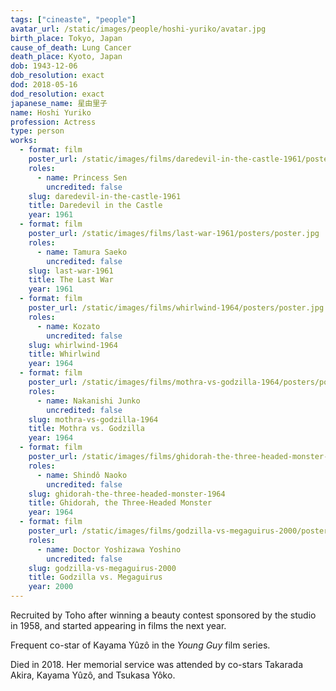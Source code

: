 ```yaml
---
tags: ["cineaste", "people"]
avatar_url: /static/images/people/hoshi-yuriko/avatar.jpg
birth_place: Tokyo, Japan
cause_of_death: Lung Cancer
death_place: Kyoto, Japan
dob: 1943-12-06
dob_resolution: exact
dod: 2018-05-16
dod_resolution: exact
japanese_name: 星由里子
name: Hoshi Yuriko
profession: Actress
type: person
works:
  - format: film
    poster_url: /static/images/films/daredevil-in-the-castle-1961/posters/poster.jpg
    roles:
      - name: Princess Sen
        uncredited: false
    slug: daredevil-in-the-castle-1961
    title: Daredevil in the Castle
    year: 1961
  - format: film
    poster_url: /static/images/films/last-war-1961/posters/poster.jpg
    roles:
      - name: Tamura Saeko
        uncredited: false
    slug: last-war-1961
    title: The Last War
    year: 1961
  - format: film
    poster_url: /static/images/films/whirlwind-1964/posters/poster.jpg
    roles:
      - name: Kozato
        uncredited: false
    slug: whirlwind-1964
    title: Whirlwind
    year: 1964
  - format: film
    poster_url: /static/images/films/mothra-vs-godzilla-1964/posters/poster.jpg
    roles:
      - name: Nakanishi Junko
        uncredited: false
    slug: mothra-vs-godzilla-1964
    title: Mothra vs. Godzilla
    year: 1964
  - format: film
    poster_url: /static/images/films/ghidorah-the-three-headed-monster-1964/posters/poster.jpg
    roles:
      - name: Shindô Naoko
        uncredited: false
    slug: ghidorah-the-three-headed-monster-1964
    title: Ghidorah, the Three-Headed Monster
    year: 1964
  - format: film
    poster_url: /static/images/films/godzilla-vs-megaguirus-2000/posters/poster.jpg
    roles:
      - name: Doctor Yoshizawa Yoshino
        uncredited: false
    slug: godzilla-vs-megaguirus-2000
    title: Godzilla vs. Megaguirus
    year: 2000
---
```


Recruited by Toho after winning a beauty contest sponsored by the studio in
1958, and started appearing in films the next year.

Frequent co-star of Kayama Yûzô in the <i>Young Guy</i> film series.

Died in 2018. Her memorial service was attended by co-stars Takarada Akira,
Kayama Yûzô, and Tsukasa Yôko.
